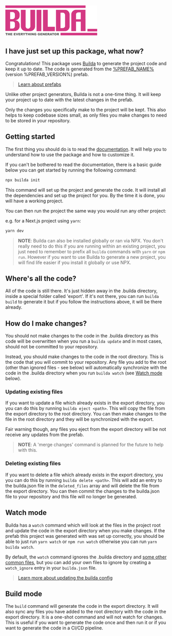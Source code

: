 # ![Builda Logo](https://raw.githubusercontent.com/spacenectar/builda/master/builda-logo.png)

## I have just set up this package, what now?

Congratulations! This package uses [Builda](https://builda.app) to generate the
project code and keep it up to date. The code is generated from the
[%PREFAB_NAME%](%PREFAB_URL%) (version %PREFAB_VERSION%) prefab.

> [Learn about prefabs](https://builda.app/docs/prefabs)

Unlike other project generators, Builda is not a one-time thing. It will keep
your project up to date with the latest changes in the prefab.

Only the changes you specifically make to the project will be kept. This also helps
to keep codebase sizes small, as only files you make changes to need to be stored
in your repository.

## Getting started

The first thing you should do is to read the [documentation](http://builda.app/docs/getting-started/).
It will help you to understand how to use the package and how to customize it.

If you can't be bothered to read the documentation, there is a basic guide below
you can get started by running the following command:

```bash
npx builda init
```

This command will set up the project and generate the code. It will install all
the dependencies and set up the project for you. By the time it is done, you will
have a working project.

You can then run the project the same way you would run any other project:

e.g. for a Next.js project using `yarn`:

```bash
yarn dev
```

> **NOTE**: Builda can also be installed globally or ran via NPX. You don't really
> need to do this if you are running within an existing project, you just need
> to remember to prefix all `builda` commands with `yarn` or `npm run`.
> However if you want to use Builda to generate a new project, you will find life
> easier if you install it globally or use NPX.

## Where's all the code?

All of the code is still there. It's just hidden away in the .builda directory,
inside a special folder called 'export'. If it's not there, you can run
`builda build` to generate it but if you follow the instructions above, it will
be there already.

## How do I make changes?

You should not make changes to the code in the .builda directory as this code
will be overwritten when you run a `builda update` and in most cases, should not
be committed to your repository.

Instead, you should make changes to the code in the root directory. This is the
code that you will commit to your repository. Any file you add to the root
(other than ignored files - see below) will automatically synchronize with the
code in the .builda directory when you run `builda watch`
(see [Watch mode](#watch-mode) below).

### Updating existing files

If you want to update a file which already exists in the export directory, you
you can do this by running `builda eject <path>`. This will copy the file from
the export directory to the root directory. You can then make changes to the
file in the root directory and they will be synchronized with the export.

Fair warning though, any files you eject from the export directory will be
not receive any updates from the prefab.

> **NOTE**: A 'merge changes' command is planned for the future to help with
> this.

### Deleting existing files

If you want to delete a file which already exists in the export directory, you
you can do this by running `builda delete <path>`. This will add an entry to the
builda.json file in the `deleted_files` array and will delete the file from
the export directory. You can then commit the changes to the builda.json file
to your repository and this file will no longer be generated.

## Watch mode

Builda has a `watch` command which will look at the files in the project root
and update the code in the export directory when you make changes. If the prefab
this project was generated with was set up correctly, you should be able to
just run `yarn watch` or `npm run watch` otherwise you can run `yarn builda watch`.

By default, the `watch` command ignores the .builda directory and
[some other common files](https://builda.app/docs/watch#ignoring-files), but you
can add your own files to ignore by creating a `watch_ignore` entry in your
`builda.json` file.

> [Learn more about updating the builda config](https://builda.app/docs/configuration)

## Build mode

The `build` command will generate the code in the export directory. It will
also sync any files you have added to the root directory with the code in the
export directory. It is a one-shot command and will not watch for changes. This is
useful if you want to generate the code once and then run it or if you want to
generate the code in a CI/CD pipeline.
